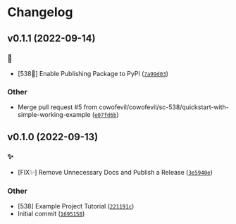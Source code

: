 Changelog
=========

<!--next-version-placeholder-->

## v0.1.1 (2022-09-14)
### :robot:
* [538:robot:] Enable Publishing Package to PyPI ([`7a99d03`](https://github.com/cowofevil/flask-ligand-example/commit/7a99d0379972e9dafea1b4ce130e0c180e0552d2))

### Other
* Merge pull request #5 from cowofevil/cowofevil/sc-538/quickstart-with-simple-working-example ([`e07fd6b`](https://github.com/cowofevil/flask-ligand-example/commit/e07fd6bc84a2ad0ac7f85e38cafa4ab35b7b38da))

## v0.1.0 (2022-09-13)
### :sparkles:
* [FIX:sparkles:] Remove Unnecessary Docs and Publish a Release ([`3e5940e`](https://github.com/cowofevil/flask-ligand-example/commit/3e5940e81884f554d1b2514ff7f4c907e3a2cf63))

### Other
* [538] Example Project Tutorial ([`221191c`](https://github.com/cowofevil/flask-ligand-example/commit/221191c182c28208e44350b6faea899306aee9d1))
* Initial commit ([`1695158`](https://github.com/cowofevil/flask-ligand-example/commit/1695158821591356b21575575031493a4b5882f4))
